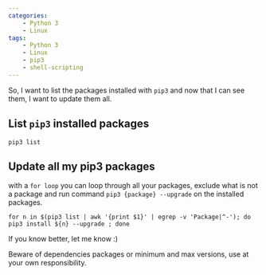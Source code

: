 ```yaml
---
categories:
    - Python 3
    - Linux
tags:
    - Python 3
    - Linux
    - pip3
    - shell-scripting
---
```


So, I want to list the packages installed with `pip3` and now that I can see them, I want to update them all.

## List `pip3` installed packages

```shell
pip3 list
```

## Update all my pip3 packages

with a `for loop` you can loop through all your packages, exclude what is not a package and run command `pip3 {package} --upgrade` on the installed packages.

```shell
for n in $(pip3 list | awk '{print $1}' | egrep -v 'Package|^-'); do pip3 install ${n} --upgrade ; done
```

If you know better, let me know :)

Beware of dependencies packages or minimum and max versions, use at your own responsibility. 
